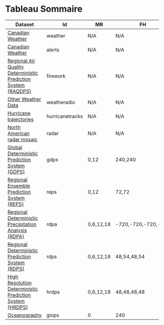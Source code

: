 # Tableau Sommaire


Dataset                                                                                         | Id              | MR        | FH                  | FHI | N. 
------------------------------------------------------------------------------------------------|-----------------|-----------|---------------------|-----|----
[Canadian Weather](citypage/geomet-citypage_en.md)                                              | weather         | N/A       | N/A                 | N/A | 1  
[Canadian Weather](alerts/geomet-alerts_en.md)                                                  | alerts          | N/A       | N/A                 | N/A | 1  
[Regional Air Quality Deterministic Prediction System (RAQDPS)](firework/geomet-firework_en.md) | firework        | N/A       | N/A                 | N/A | 1  
[Other Weather Data](weatheradio/geomet-weatheradio_en.md)                                      | weatheradio     | N/A       | N/A                 | N/A | 1  
[Hurricane trajectories](hurricanes/geomet-hurricanes_en.md)                                    | hurricanetracks | N/A       | N/A                 | N/A | 4  
[North American radar mosaic](obs_radar/geomet-radar_en.md)                                     | radar           | N/A       | N/A                 | N/A | 4  
[Global Deterministic Prediction System (GDPS)](nwp_gdps/geomet-gdps-en.md)                     | gdps            | 0,12      | 240,240             | 3   | 41 
[Regional Ensemble Prediction System (REPS)](nwp_reps/geomet-reps_fr.md)                        | reps            | 0,12      | 72,72               | 3   | 428
[Regional Deterministic Precipitation Analysis (RDPA)](nwp_rdpa/geomet-rdpa_en.md)              | rdpa            | 0,6,12,18 | -720,-720,-720,-720 | 6   | 3  
[Regional Deterministic Prediction System (RDPS)](nwp_rdps/geomet-rdps_en.md)                   | rdps            | 0,6,12,18 | 48,54,48,54         | 3   | 41 
[High Resolution Deterministic Prediction System (HRDPS)](nwp_hrdps/geomet-hrdps_en.md)         | hrdps           | 0,6,12,18 | 48,48,48,48         | 1   | 33 
[Oceanography](nwp_giops/geomet-giops-en.md)                                                    | giops           | 0         | 240                 | 3   | 16 

